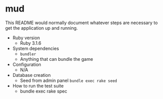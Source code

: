 # mud

This README would normally document whatever steps are necessary to get the
application up and running.

* Ruby version
  * Ruby 3.1.6
* System dependencies
  * `bundler`
  * Anything that can bundle the game
* Configuration
  * N/A
* Database creation
  * Seed from admin panel `bundle exec rake seed`
* How to run the test suite
  * bundle exec rake spec
